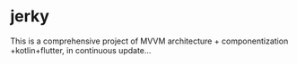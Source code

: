 # jerky
This is a comprehensive project of MVVM architecture + componentization +kotlin+flutter, in continuous update...
